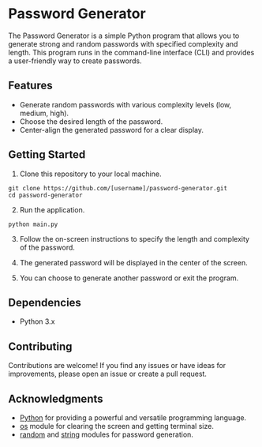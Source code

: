 # Password Generator

The Password Generator is a simple Python program that allows you to generate strong and random passwords with specified complexity and length. This program runs in the command-line interface (CLI) and provides a user-friendly way to create passwords.

## Features

- Generate random passwords with various complexity levels (low, medium, high).
- Choose the desired length of the password.
- Center-align the generated password for a clear display.

## Getting Started

1. Clone this repository to your local machine.

```shell
git clone https://github.com/[username]/password-generator.git
cd password-generator
```

2. Run the application.

```shell
python main.py
```

3. Follow the on-screen instructions to specify the length and complexity of the password.

4. The generated password will be displayed in the center of the screen.

5. You can choose to generate another password or exit the program.

## Dependencies

- Python 3.x

## Contributing

Contributions are welcome! If you find any issues or have ideas for improvements, please open an issue or create a pull request.

## Acknowledgments

- [Python](https://www.python.org/) for providing a powerful and versatile programming language.
- [os](https://docs.python.org/3/library/os.html) module for clearing the screen and getting terminal size.
- [random](https://docs.python.org/3/library/random.html) and [string](https://docs.python.org/3/library/string.html) modules for password generation.
